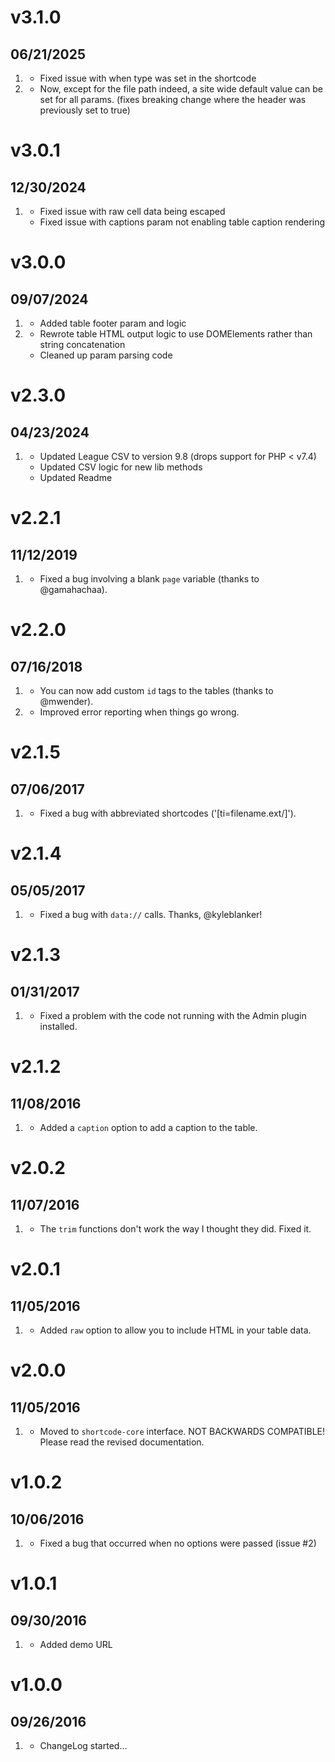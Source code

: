 # v3.1.0
## 06/21/2025

1. [](#bugfix)
    * Fixed issue with when type was set in the shortcode
1. [](#improved)
    * Now, except for the file path indeed, a site wide default value can be set for all params. (fixes breaking change where the header was previously set to true)

# v3.0.1
## 12/30/2024

1. [](#bugfix)
    * Fixed issue with raw cell data being escaped
    * Fixed issue with captions param not enabling table caption rendering

# v3.0.0
## 09/07/2024

1. [](#new)
    * Added table footer param and logic
1. [](#improved)
    * Rewrote table HTML output logic to use DOMElements rather than string concatenation
    * Cleaned up param parsing code

# v2.3.0
## 04/23/2024

1. [](#new)
    * Updated League CSV to version 9.8 (drops support for PHP < v7.4) 
    * Updated CSV logic for new lib methods
    * Updated Readme

# v2.2.1
## 11/12/2019

1. [](#bugfix)
    * Fixed a bug involving a blank `page` variable (thanks to @gamahachaa).

# v2.2.0
## 07/16/2018

1. [](#new)
    * You can now add custom `id` tags to the tables (thanks to @mwender).
1. [](#improved)
    * Improved error reporting when things go wrong.

# v2.1.5
## 07/06/2017

1. [](#bugfix)
    * Fixed a bug with abbreviated shortcodes ('[ti=filename.ext/]').

# v2.1.4
## 05/05/2017

1. [](#bugfix)
    * Fixed a bug with `data://` calls. Thanks, @kyleblanker!

# v2.1.3
## 01/31/2017

1. [](#bugfix)
    * Fixed a problem with the code not running with the Admin plugin installed.

# v2.1.2
## 11/08/2016

1. [](#new)
    * Added a `caption` option to add a caption to the table.

# v2.0.2
## 11/07/2016

1. [](#bugfix)
    * The `trim` functions don't work the way I thought they did. Fixed it.

# v2.0.1
## 11/05/2016

1. [](#new)
    * Added `raw` option to allow you to include HTML in your table data.

# v2.0.0
## 11/05/2016

1. [](#improved)
    * Moved to `shortcode-core` interface. NOT BACKWARDS COMPATIBLE! Please read the revised documentation.

# v1.0.2
## 10/06/2016

1. [](#bugfix)
    * Fixed a bug that occurred when no options were passed (issue #2)

# v1.0.1
##  09/30/2016

1. [](#new)
    * Added demo URL

# v1.0.0
##  09/26/2016

1. [](#new)
    * ChangeLog started...
